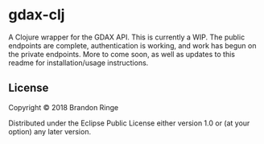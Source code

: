 # gdax-clj

A Clojure wrapper for the GDAX API. This is currently a WIP. The public endpoints are complete, authentication is working, and work has begun on the private endpoints. More to come soon, as well as updates to this readme for installation/usage instructions.

## License

Copyright © 2018 Brandon Ringe

Distributed under the Eclipse Public License either version 1.0 or (at
your option) any later version.
